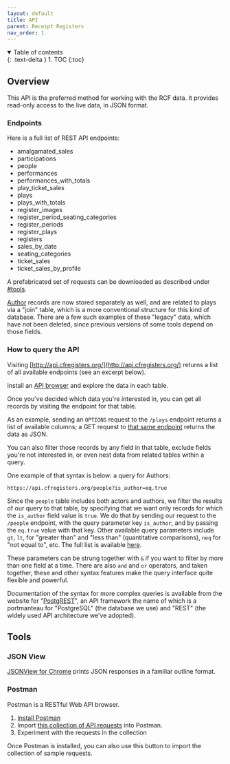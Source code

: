 ```yaml
---
layout: default
title: API
parent: Receipt Registers
nav_order: 1
---
```


<details open markdown="block">
  <summary>
    Table of contents
  </summary>
  {: .text-delta }
1. TOC
{:toc}
</details>

## Overview

This API is the preferred method for working with the RCF data. It provides read-only access to the live data, in JSON format.

### Endpoints

Here is a full list of REST API endpoints:

- amalgamated_sales
- participations
- people
- performances
- performances_with_totals
- play_ticket_sales
- plays
- plays_with_totals
- register_images
- register_period_seating_categories
- register_periods
- register_plays
- registers
- sales_by_date
- seating_categories
- ticket_sales
- ticket_sales_by_profile


A prefabricated set of requests can be downloaded as described under [#tools](#tools).

[Author](https://api.cfregisters.org/people?is_author=eq.true) records are now stored separately as well, and are related to plays via a "join" table, which is a more conventional structure for this kind of database. There are a few such examples of these "legacy" data, which have not been deleted, since previous versions of some tools depend on those fields.

### How to query the API

Visiting [http://api.cfregisters.org/](http://api.cfregisters.org/) returns a list of all available endpoints (see an excerpt below).

Install an [API browser](#tools) and explore the data in each table.

Once you've decided which data you're interested in, you can get all records by visiting the endpoint for that table.

As an example, sending an `OPTIONS` request to the `/plays` endpoint returns a list of available columns; a GET request to [that same endpoint](http://api.cfregisters.org/plays) returns the data as JSON.

You can also filter those records by any field in that table, exclude fields you're not interested in, or even nest data from related tables within a query.

One example of that syntax is below: a query for Authors:

```
https://api.cfregisters.org/people?is_author=eq.true
```

Since the `people` table includes both actors and authors, we filter the results of our query to that table, by specifying that we want only records for which the `is_author` field value is `true`. We do that by sending our request to the `/people` endpoint, with the query parameter key `is_author`, and by passing the `eq.true` value with that key. Other available query parameters include `gt`, `lt`, for "greater than" and "less than" (quantitative comparisons), `neq` for "not equal to", etc. The full list is available [here](http://postgrest.org/en/v7.0.0/api.html#operators).

These parameters can be strung together with `&` if you want to filter by more than one field at a time. There are also `and` and `or` operators, and taken together, these and other syntax features make the query interface quite flexible and powerful.

Documentation of the syntax for more complex queries is available from the website for "[PostgREST](http://postgrest.org/en/v5.0.0/api.html#)", an API framework the name of which is a portmanteau for "PostgreSQL" (the database we use) and "REST" (the widely used API architecture we've adopted).

## Tools

### JSON View

[JSONView for Chrome](https://chrome.google.com/webstore/detail/jsonview/chklaanhfefbnpoihckbnefhakgolnmc) prints JSON responses in a familiar outline format.

### Postman

Postman is a RESTful Web API browser.

1. [Install Postman](https://www.getpostman.com)
2. Import [this collection of API requests](https://www.getpostman.com/collections/75eb47f4dd961830b5b9) into Postman.
3. Experiment with the requests in the collection

Once Postman is installed, you can also use this button to import the collection of sample requests.
<div class="postman-run-button" data-postman-action="collection/import" data-postman-var-1="75eb47f4dd961830b5b9"></div>
<script type="text/javascript">
  (function (p,o,s,t,m,a,n) {
    !p[s] && (p[s] = function () { (p[t] || (p[t] = [])).push(arguments); });
    !o.getElementById(s+t) && o.getElementsByTagName("head")[0].appendChild((
      (n = o.createElement("script")),
      (n.id = s+t), (n.async = 1), (n.src = m), n
    ));
  }(window, document, "_pm", "PostmanRunObject", "https://run.pstmn.io/button.js"));
</script>
